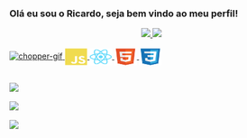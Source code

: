### Olá eu sou o Ricardo, seja bem vindo ao meu perfil!

<div align="center">
  <a href="https://github.com/riclou">
  <img height="150em" src="https://github-readme-stats.vercel.app/api?username=riclou&show_icons=true&theme=tokyonight&include_all_commits=true&count_private=true"/>
  <img height="150em" src="https://github-readme-stats.vercel.app/api/top-langs/?username=riclou&layout=compact&langs_count=7&theme=tokyonight"/>
</div>
  
  <div style="display: inline_block"><br>
    <img src="https://c.tenor.com/9v_xCrM_qyMAAAAM/chopper-one-piece-chopper.gif" width="220" height="200" alt="chopper-gif" aling="left"/>
    <img align="center" alt="Js" height="30" width="40" src="https://raw.githubusercontent.com/devicons/devicon/master/icons/javascript/javascript-plain.svg">
    <img align="center" alt="React" height="30" width="40" src="https://raw.githubusercontent.com/devicons/devicon/master/icons/react/react-original.svg">
    <img align="center" alt="HTML" height="30" width="40" src="https://raw.githubusercontent.com/devicons/devicon/master/icons/html5/html5-original.svg">
    <img align="center" alt="CSS" height="30" width="40" src="https://raw.githubusercontent.com/devicons/devicon/master/icons/css3/css3-original.svg">

  </div>

  <div style="display: inline_block"><br>

 <a href="https://instagram.com/riclaudio_" target="_blank"><img src="https://img.shields.io/badge/-Instagram-%23E4405F?style=for-the-badge&logo=instagram&logoColor=white" target="_blank"></a>
    
  <a href = "mailto:claudioricardo1806@gmail.com" target="_blank"><img src="https://img.shields.io/badge/-Gmail-%23333?style=for-the-badge&logo=gmail&logoColor=white"></a>
    
  <a href="https://www.linkedin.com/in/claudio-ricardo-silva-rego-758550221/" target="_blank"><img src="https://img.shields.io/badge/-LinkedIn-%230077B5?style=for-the-badge&logo=linkedin&logoColor=white" target="_blank"></a> 
     
</div>
